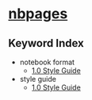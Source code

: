 # [nbpages](https://jckantor.github.io/nbpages)

## Keyword Index

* notebook format
    - [1.0 Style Guide](http://nbviewer.jupyter.org/github/jckantor/nbpages/blob/master/notebooks/01.00-Style-Guide.ipynb#1.0-Style-Guide)
* style guide
    - [1.0 Style Guide](http://nbviewer.jupyter.org/github/jckantor/nbpages/blob/master/notebooks/01.00-Style-Guide.ipynb#1.0-Style-Guide)
